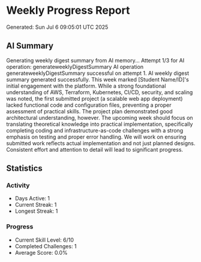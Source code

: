 # Weekly Progress Report
Generated: Sun Jul  6 09:05:01 UTC 2025

## AI Summary
Generating weekly digest summary from AI memory...
Attempt 1/3 for AI operation: generateweeklyDigestSummary
AI operation generateweeklyDigestSummary successful on attempt 1.
AI weekly digest summary generated successfully.
This week marked [Student Name/ID]'s initial engagement with the platform.  While a strong foundational understanding of AWS, Terraform, Kubernetes, CI/CD, security, and scaling was noted,  the first submitted project (a scalable web app deployment) lacked functional code and configuration files, preventing a proper assessment of practical skills.  The project plan demonstrated good architectural understanding, however.  The upcoming week should focus on translating theoretical knowledge into practical implementation, specifically completing coding and infrastructure-as-code challenges with a strong emphasis on testing and proper error handling.  We will work on ensuring submitted work reflects actual implementation and not just planned designs.  Consistent effort and attention to detail will lead to significant progress.

## Statistics
### Activity
- Days Active: 1
- Current Streak: 1
- Longest Streak: 1

### Progress
- Current Skill Level: 6/10
- Completed Challenges: 1
- Average Score: 0.0%

